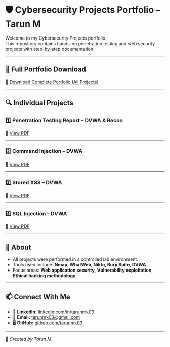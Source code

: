 # 🛡 Cybersecurity Projects Portfolio – Tarun M

Welcome to my Cybersecurity Projects portfolio.  
This repository contains hands-on penetration testing and web security projects with step-by-step documentation.

---

## 📂 Full Portfolio Download
📄 [Download Complete Portfolio (All Projects)](Cybersecurity_Projects_Portfolio_tarun.pdf)


---

## 🔍 Individual Projects

### 1️⃣ Penetration Testing Report – DVWA & Recon
📄 [View PDF](Penetration_Testing_Report_TarunM_FINAL_WorkingCopy.pdf)

---

### 2️⃣ Command Injection – DVWA
📄 [View PDF](Command_Injection_DVWA_Split.pdf)

---

### 3️⃣ Stored XSS – DVWA
📄 [View PDF](DVWA_Stored_XSS_Report.pdf)

---

### 4️⃣ SQL Injection – DVWA
📄 [View PDF](DVWA_SQLi_StepByStep_Compressed.pdf)

---

## 📌 About
- All projects were performed in a controlled lab environment.
- Tools used include: **Nmap, WhatWeb, Nikto, Burp Suite, DVWA**.
- Focus areas: **Web application security**, **Vulnerability exploitation**, **Ethical hacking methodology**.

---

## 📫 Connect With Me
- 💼 **LinkedIn:** [linkedin.com/in/tarunmk03](https://www.linkedin.com/in/tarunmk03)
- 📧 **Email:** tarunmk03@gmail.com
- 🖥 **GitHub:** [github.com/tarunmk03](https://github.com/tarunmk03)

---

💼 *Created by Tarun M*






